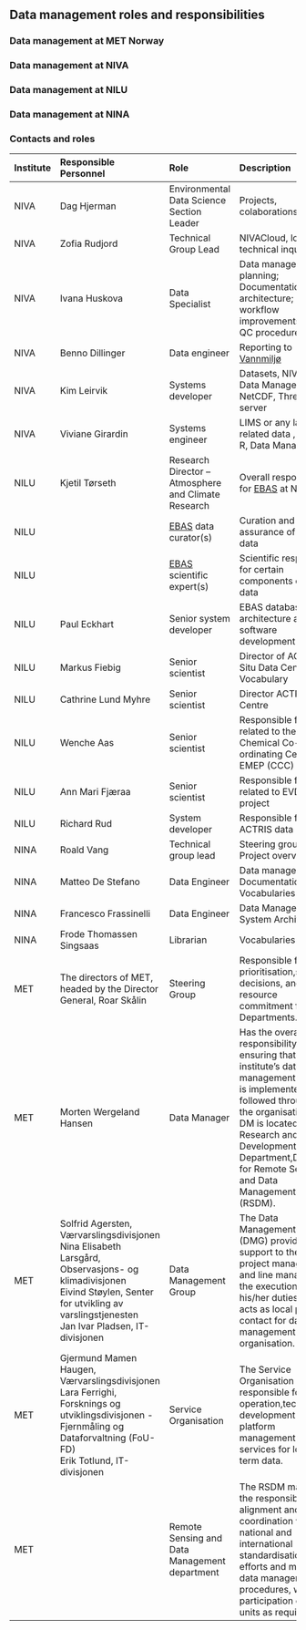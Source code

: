 ## Data management roles and responsibilities
### Data management at MET Norway  

### Data management at NIVA

### Data management at NILU

### Data management at NINA

### Contacts and roles

| Institute      | Responsible Personnel                | Role                                                | Description                                                                                                | Contact                  |
|:---------------|:--------------------|:----------------------------------------------------|:---------------------------------------------------------------------------------------------------------|:-------------------------|
| NIVA           | Dag Hjerman         | Environmental Data Science Section Leader           | Projects, colaborations                                                                                  | dhj@niva.no              |
| NIVA           | Zofia Rudjord       | Technical Group Lead                                | NIVACloud, loggers, technical inquiries                                                                  | Zofia.Rudjord@niva.no    |
| NIVA           | Ivana Huskova       | Data Specialist                                     | Data management planning; Documentation and architecture; Data workflow improvements; data QC procedures | ivana.huskova@niva.no    |
| NIVA           | Benno Dillinger     | Data engineer                                       | Reporting to [Vannmiljø](https://vannmiljo.miljodirektoratet.no)                                         | benno.dillinger@niva.no  |
| NIVA           | Kim Leirvik         | Systems developer                                   | Datasets, NIVAcloud, Data Management, NetCDF, Thredds server                                             | kim.leirvik@niva.no      |
| NIVA           | Viviane Girardin    | Systems engineer                                    | LIMS or any lab-related data , Shiny, R, Data Management                                                 | viviane.girardin@niva.no |
| NILU           | Kjetil Tørseth      | Research Director – Atmosphere and Climate Research | Overall responsibility for [EBAS](acronym.md) at NILU                                                                  | kt@nilu.no               |
| NILU           |                     | [EBAS](acronym.md) data curator(s)                                 | Curation and quality assurance of EBAS data                                                              |                          |
| NILU           |                     | [EBAS](acronym.md) scientific expert(s)                              | Scientific responsible for certain components of EBAS data                                               |                          |
| NILU           | Paul Eckhart        | Senior system developer                             | EBAS database architecture and core software development                                                 | pe@nilu.no               |
| NILU           | Markus Fiebig       | Senior scientist                                    | Director of ACTRIS In Situ Data Centre unit, Vocabulary                                                              | mf@nilu.no               |
| NILU           | Cathrine Lund Myhre | Senior scientist                                    | Director ACTRIS Data Centre                                                                              | clm@nilu.no              |
| NILU           | Wenche Aas          | Senior scientist                                    | Responsible for work related to the Chemical Co-ordinating Centre of EMEP (CCC)                          | wa@nilu.no               |
| NILU           | Ann Mari Fjæraa     | Senior scientist                                    | Responsible for work related to EVDC project                                                             | amf@nilu.no              |
| NILU           | Richard Rud     | System developer                                    | Responsible for the ACTRIS data portal                                                             | ror@nilu.no              |
| NINA| Roald Vang          | Technical group lead| Steering group, Project overview                                                                         | roald.vang@nina.no|                          |
| NINA           | Matteo De Stefano   | Data Engineer                                       | Data management, Documentation, Vocabularies                                                             | matteo.destefano@nina.no |
|NINA| Francesco Frassinelli|Data Engineer| Data Management, System Architecture                                                                     |francesco.frassinelli@nina.no|
|NINA|Frode Thomassen Singsaas|Librarian| Vocabularies                                                                                             |frode.singsaas@nina.no|
MET|The directors of MET, headed by the Director General,  Roar Skålin|Steering Group|Responsible for prioritisation,strategic decisions, and resource commitment from the Departments.         |roars@met.no| 
|MET|Morten Wergeland Hansen|Data Manager|Has the overall responsibility for ensuring that the institute’s data management regime is implemented and followed throughout the organisation. The DM is located in the Research and Development Department,Division for Remote Sensing and Data Management (RSDM).    |mortenwh@met.no|
|MET|Solfrid Agersten, Værvarslingsdivisjonen<br> Nina Elisabeth Larsgård, Observasjons- og klimadivisjonen<br> Eivind Støylen, Senter for utvikling av varslingstjenesten<br> Jan Ivar Pladsen, IT-divisjonen|Data Management Group|The Data Management Group (DMG) provides support to the DM, project managers and line managers for the execution of his/her duties and acts as local points of contact for data management in the organisation.  |solfrida@met.no<br> ninael@met.no<br> eivinds@met.no<br> janip@met.no |
|MET|Gjermund Mamen Haugen, Værvarslingsdivisjonen <br> Lara Ferrighi, Forsknings og utviklingsdivisjonen - Fjernmåling og Dataforvaltning (FoU-FD) <br> Erik Totlund, IT-divisjonen| Service Organisation|The Service Organisation (SO) is responsible for operation,technical development and platform management of the services for long-term data. |gjermundmh@met.no<br> laraf@met.no<br> erikt@met.no|
|MET|| Remote Sensing and Data Management department |The RSDM maintains the responsibility for alignment and coordination with national and international standardisation efforts and modern data management procedures, with participation of other units as required. ||

